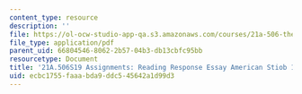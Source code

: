 ```yaml
---
content_type: resource
description: ''
file: https://ol-ocw-studio-app-qa.s3.amazonaws.com/courses/21a-506-the-anthropology-of-politics-persuasion-and-power-spring-2019/ecbc1755faaabda9ddc545642a1d99d3_MIT21A_506S19_Sec3Mod1Respons2.pdf
file_type: application/pdf
parent_uid: 66804546-8062-2b57-04b3-db13cbfc95bb
resourcetype: Document
title: '21A.506S19 Assignments: Reading Response Essay American Stiob 1'
uid: ecbc1755-faaa-bda9-ddc5-45642a1d99d3
---
```

